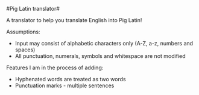 #Pig Latin translator#

A translator to help you translate English into Pig Latin!

Assumptions:

- Input may consist of alphabetic characters only (A-Z, a-z, numbers and spaces)
- All punctuation, numerals, symbols and whitespace are not modified


Features I am in the process of adding:

- Hyphenated words are treated as two words
- Punctuation marks - multiple sentences